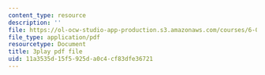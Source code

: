 ```yaml
---
content_type: resource
description: ''
file: https://ol-ocw-studio-app-production.s3.amazonaws.com/courses/6-042j-mathematics-for-computer-science-spring-2015/11a3535d15f5925da0c4cf83dfe36721_TUueMeRooBk.pdf
file_type: application/pdf
resourcetype: Document
title: 3play pdf file
uid: 11a3535d-15f5-925d-a0c4-cf83dfe36721
---
```

